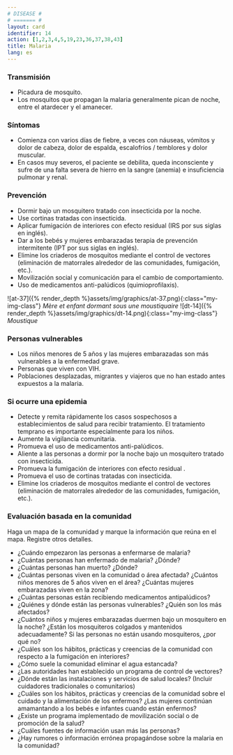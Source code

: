 ```yaml
---
# DISEASE #
# ======= #
layout: card
identifier: 14
action: [1,2,3,4,5,19,23,36,37,38,43]
title: Malaria
lang: es
---
```


### Transmisión

- Picadura de mosquito.
- Los mosquitos que propagan la malaria generalmente pican de noche, entre el atardecer y el amanecer.

### Síntomas

- Comienza con varios días de fiebre, a veces con náuseas, vómitos y dolor de cabeza, dolor de espalda, escalofríos / temblores y dolor muscular.
- En casos muy severos, el paciente se debilita, queda inconsciente y sufre de una falta severa de hierro en la sangre (anemia) e insuficiencia pulmonar y renal.

### Prevención

- Dormir bajo un mosquitero tratado con insecticida por la noche.
- Use cortinas tratadas con insecticida.
- Aplicar fumigación de interiores con efecto residual (IRS por sus siglas en inglés).
- Dar a los bebés y mujeres embarazadas terapia de prevención intermitente (IPT por sus siglas en inglés).
- Elimine los criaderos de mosquitos mediante el control de vectores (eliminación de matorrales alrededor de las comunidades, fumigación, etc.).
- Movilización social y comunicación para el cambio de comportamiento.
- Uso de medicamentos anti-palúdicos (quimioprofilaxis).

![at-37]({% render_depth %}assets/img/graphics/at-37.png){:class="my-img-class"}
*Mère et enfant dormant sous une moustiquaire*
![dt-14]({% render_depth %}assets/img/graphics/dt-14.png){:class="my-img-class"}
*Moustique*

### Personas vulnerables

- Los niños menores de 5 años y las mujeres embarazadas son más vulnerables a la enfermedad grave.
- Personas que viven con VIH.
- Poblaciones desplazadas, migrantes y viajeros que no han estado antes expuestos a la malaria.

### Si ocurre una epidemia

- Detecte y remita rápidamente los casos sospechosos a establecimientos de salud para recibir tratamiento. El tratamiento temprano es importante especialmente para los niños.
- Aumente la vigilancia comunitaria.
- Promueva el uso de medicamentos anti-palúdicos.
- Aliente a las personas a dormir por la noche bajo un mosquitero tratado con insecticida.
- Promueva la fumigación de interiores con efecto residual .
- Promueva el uso de cortinas tratadas con insecticida.
- Elimine los criaderos de mosquitos mediante el control de vectores (eliminación de matorrales alrededor de las comunidades, fumigación, etc.).

### Evaluación basada en la comunidad

Haga un mapa de la comunidad y marque la información que reúna en el mapa. Registre otros detalles.
- ¿Cuándo empezaron las personas a enfermarse de malaria?
- ¿Cuántas personas han enfermado de malaria? ¿Dónde?
- ¿Cuántas personas han muerto? ¿Dónde?
- ¿Cuántas personas viven en la comunidad o área afectada? ¿Cuántos niños menores de 5 años viven en el área? ¿Cuántas mujeres embarazadas viven en la zona?
- ¿Cuántas personas están recibiendo medicamentos antipalúdicos?
- ¿Quiénes y dónde están las personas vulnerables? ¿Quién son los más afectados?
- ¿Cuántos niños y mujeres embarazadas duermen bajo un mosquitero en la noche? ¿Están los mosquiteros colgados y mantenidos adecuadamente? Si las personas no están usando mosquiteros, ¿por qué no?
- ¿Cuáles son los hábitos, prácticas y creencias de la comunidad con respecto a la fumigación en interiores?
- ¿Cómo suele la comunidad eliminar el agua estancada?
- ¿Las autoridades han establecido un programa de control de vectores?
- ¿Dónde están las instalaciones y servicios de salud locales? (Incluir cuidadores tradicionales o comunitarios)
- ¿Cuáles son los hábitos, prácticas y creencias de la comunidad sobre el cuidado y la alimentación de los enfermos? ¿Las mujeres continúan amamantando a los bebés e infantes cuando están enfermos?
- ¿Existe un programa implementado de movilización social o de promoción de la salud?
- ¿Cuáles fuentes de información usan más las personas?
- ¿Hay rumores o información errónea propagándose sobre la malaria en la comunidad?
